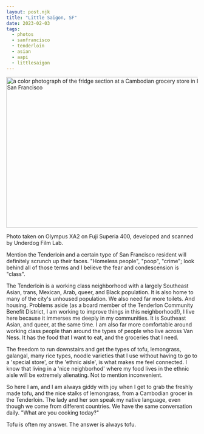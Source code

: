 ```yaml
---
layout: post.njk
title: "Little Saigon, SF"
date: 2023-02-03
tags:
  - photos
  - sanfrancisco
  - tenderloin
  - asian
  - aapi
  - littlesaigon
---
```

<img src="/photos/uploads/cd24679345.jpg" width="600" height="397" alt="a color photograph of the fridge section at a Cambodian grocery store in Little Saigon, San Francisco" />

Photo taken on Olympus XA2 on Fuji Superia 400, developed and scanned by Underdog Film Lab.

Mention the Tenderloin and a certain type of San Francisco resident will definitely scrunch up their faces. "Homeless people", "poop", "crime"; look behind all of those terms and I believe the fear and condescension is "class".

The Tenderloin is a working class neighborhood with a largely Southeast Asian, trans, Mexican, Arab,  queer, and Black population. It is also home to many of the city's unhoused population. We also need far more toilets. And housing. Problems aside (as a board member of the Tenderlon Community Benefit District, I am working to improve things in this neighborhood!), I live here because it immerses me deeply in my communities. It is Southeast Asian, and queer, at the same time. I am also far more comfortable around working class people than around the types of people who live across Van Ness. It has the food that I want to eat, and the groceries that I need.

The freedom to run downstairs and get the types of tofu, lemongrass, galangal, many rice types, noodle varieties that I use without having to go to a 'special store', or the 'ethnic aisle', is what makes me feel connected. I know that living in a 'nice neighborhod' where my food lives in the ethnic aisle will be extremely alienating. Not to mention inconvenient.

So here I am, and I am always giddy with joy when I get to grab the freshly made tofu, and the nice stalks of lemongrass, from a Cambodian grocer in the Tenderloin. The lady and her son speak my native language, even though we come from different countries. We have the same conversation daily. "What are you cooking today?"

Tofu is often my answer. The answer is always tofu.
